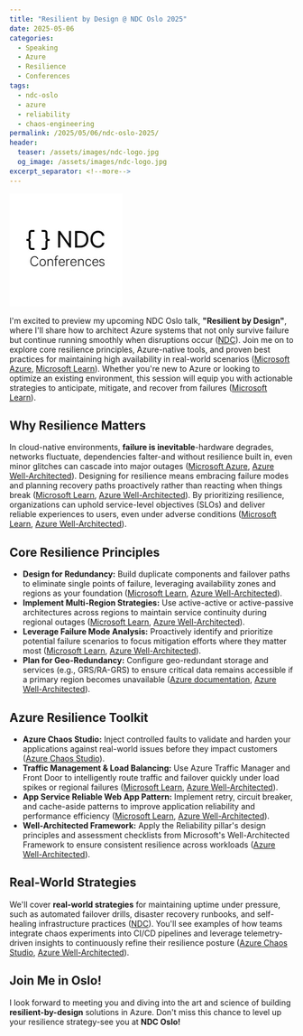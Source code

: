 ```yaml
---
title: "Resilient by Design @ NDC Oslo 2025"
date: 2025-05-06
categories:
  - Speaking
  - Azure
  - Resilience
  - Conferences
tags:
  - ndc-oslo
  - azure
  - reliability
  - chaos-engineering
permalink: /2025/05/06/ndc-oslo-2025/
header:
  teaser: /assets/images/ndc-logo.jpg
  og_image: /assets/images/ndc-logo.jpg
excerpt_separator: <!--more-->
---
```


![NDC Oslo 2025](/assets/images/ndc-logo.jpg)

I'm excited to preview my upcoming NDC Oslo talk, **"Resilient by Design"**, where I'll share how to architect Azure systems that not only survive failure but continue running smoothly when disruptions occur ([NDC][1]). Join me on to explore core resilience principles, Azure-native tools, and proven best practices for maintaining high availability in real-world scenarios ([Microsoft Azure][2], [Microsoft Learn][3]). Whether you're new to Azure or looking to optimize an existing environment, this session will equip you with actionable strategies to anticipate, mitigate, and recover from failures ([Microsoft Learn][4]).

<!--more-->

## Why Resilience Matters

In cloud-native environments, **failure is inevitable**-hardware degrades, networks fluctuate, dependencies falter-and without resilience built in, even minor glitches can cascade into major outages ([Microsoft Azure][2], [Azure Well-Architected][8]). Designing for resilience means embracing failure modes and planning recovery paths proactively rather than reacting when things break ([Microsoft Learn][3], [Azure Well-Architected][8]). By prioritizing resilience, organizations can uphold service-level objectives (SLOs) and deliver reliable experiences to users, even under adverse conditions ([Microsoft Learn][4], [Azure Well-Architected][8]).

## Core Resilience Principles

- **Design for Redundancy:** Build duplicate components and failover paths to eliminate single points of failure, leveraging availability zones and regions as your foundation ([Microsoft Learn][3], [Azure Well-Architected][8]).
- **Implement Multi-Region Strategies:** Use active-active or active-passive architectures across regions to maintain service continuity during regional outages ([Microsoft Learn][4], [Azure Well-Architected][8]).
- **Leverage Failure Mode Analysis:** Proactively identify and prioritize potential failure scenarios to focus mitigation efforts where they matter most ([Microsoft Learn][3], [Azure Well-Architected][8]).
- **Plan for Geo-Redundancy:** Configure geo-redundant storage and services (e.g., GRS/RA-GRS) to ensure critical data remains accessible if a primary region becomes unavailable ([Azure documentation][5], [Azure Well-Architected][8]).

## Azure Resilience Toolkit

- **Azure Chaos Studio:** Inject controlled faults to validate and harden your applications against real-world issues before they impact customers ([Azure Chaos Studio][6]).
- **Traffic Management & Load Balancing:** Use Azure Traffic Manager and Front Door to intelligently route traffic and failover quickly under load spikes or regional failures ([Microsoft Learn][7], [Azure Well-Architected][8]).
- **App Service Reliable Web App Pattern:** Implement retry, circuit breaker, and cache-aside patterns to improve application reliability and performance efficiency ([Microsoft Learn][7], [Azure Well-Architected][8]).
- **Well-Architected Framework:** Apply the Reliability pillar's design principles and assessment checklists from Microsoft's Well-Architected Framework to ensure consistent resilience across workloads ([Azure Well-Architected][8]).

## Real-World Strategies

We'll cover **real-world strategies** for maintaining uptime under pressure, such as automated failover drills, disaster recovery runbooks, and self-healing infrastructure practices ([NDC][1]). You'll see examples of how teams integrate chaos experiments into CI/CD pipelines and leverage telemetry-driven insights to continuously refine their resilience posture ([Azure Chaos Studio][6], [Azure Well-Architected][8]).

## Join Me in Oslo!

I look forward to meeting you and diving into the art and science of building **resilient-by-design** solutions in Azure. Don't miss this chance to level up your resilience strategy-see you at **NDC Oslo!**

[1]: https://ndcoslo.com/agenda/resilient-by-design-0nqr/03e2y9s6amr "Resilient by Design | NDC Oslo 2025"
[2]: https://azure.microsoft.com/en-us/explore/reliability "Azure Reliability"
[3]: https://learn.microsoft.com/en-us/azure/well-architected/reliability/ "Reliability quick links - Microsoft Azure Well-Architected Framework"
[4]: https://learn.microsoft.com/en-us/azure/well-architected/reliability/highly-available-multi-region-design "Recommendations for highly available multi-region design"
[5]: https://docs.azure.cn/en-us/storage/common/geo-redundant-design "Use geo-redundancy to design highly available applications"
[6]: https://azure.microsoft.com/en-us/products/chaos-studio "Azure Chaos Studio - Chaos engineering experimentation"
[7]: https://learn.microsoft.com/en-us/azure/architecture/web-apps/app-service/architectures/multi-region "Highly available multi-region web app - Azure Architecture Center"
[8]: https://learn.microsoft.com/en-us/azure/well-architected/ "Azure Well-Architected Framework - Learn Microsoft"
[9]: https://learn.microsoft.com/en-us/azure/architecture/guide/testing/mission-critical-deployment-testing "Continuous validation with Azure Load Testing and Azure Chaos Studio"
